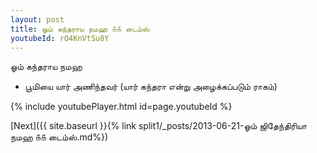 ```yaml
---
layout: post
title: ஓம் கந்தராய நமஹ ௧௧ டைம்ஸ்
youtubeId: rO4KnVtSu8Y
---
```

 
 
 ஓம் கந்தராய நமஹ  
 
 -  பூமியை யார் அணிந்தவர் (யார் கந்தரா என்று அழைக்கப்படும் ராகம்) 
 
  
 
  
 
 
 
 
 
 


{% include youtubePlayer.html id=page.youtubeId %}
 
[Next]({{ site.baseurl }}{% link  split1/_posts/2013-06-21-ஓம் ஜிதேந்திரியா நமஹ ௧௧ டைம்ஸ்.md%})
 
